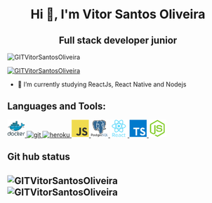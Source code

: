 <h1 align="center">Hi 👋, I'm Vitor Santos Oliveira</h1>
<h2 align="center">Full stack developer junior</h2>

<p align="left"> <img src="https://komarev.com/ghpvc/?username=GITVitorSantosOliveira&label=Profile%20views&color=0e75b6&style=flat" alt="GITVitorSantosOliveira" /> </p>

<p align="left"> <a href="https://github.com/ryo-ma/github-profile-trophy"><img src="https://github-profile-trophy.vercel.app/?username=GITVitorSantosOliveira" alt="GITVitorSantosOliveira" /></a> </p>

- 🔭 I’m currently studying ReactJs, React Native and Nodejs


<h2 align="left">Languages and Tools:</h2>
<p align="left"> <a href="https://www.docker.com/" target="_blank" rel="noreferrer"> <img src="https://raw.githubusercontent.com/devicons/devicon/master/icons/docker/docker-original-wordmark.svg" alt="docker" width="40" height="40"/> </a> <a href="https://git-scm.com/" target="_blank" rel="noreferrer"> <img src="https://www.vectorlogo.zone/logos/git-scm/git-scm-icon.svg" alt="git" width="40" height="40"/> </a>
<a href="https://heroku.com" target="_blank" rel="noreferrer"> <img src="https://www.vectorlogo.zone/logos/heroku/heroku-icon.svg" alt="heroku" width="40" height="40"/> </a>
<a href="https://developer.mozilla.org/en-US/docs/Web/JavaScript" target="_blank" rel="noreferrer"> <img src="https://raw.githubusercontent.com/devicons/devicon/master/icons/javascript/javascript-original.svg" alt="javascript" width="40" height="40"/> </a>
<a href="https://www.postgresql.org" target="_blank" rel="noreferrer"> <img src="https://raw.githubusercontent.com/devicons/devicon/master/icons/postgresql/postgresql-original-wordmark.svg" alt="postgresql" width="40" height="40"/> </a>
<a href="https://reactjs.org/" target="_blank" rel="noreferrer"> <img src="https://raw.githubusercontent.com/devicons/devicon/master/icons/react/react-original-wordmark.svg" alt="react" width="40" height="40"/> </a>
<a href="https://www.typescriptlang.org/" target="_blank" rel="noreferrer"> <img src="https://raw.githubusercontent.com/devicons/devicon/master/icons/typescript/typescript-original.svg" alt="typescript" width="40" height="40"/> </a> 
<a href="https://nodejs.org" target="_blank" rel="noreferrer"> <img src="https://raw.githubusercontent.com/devicons/devicon/master/icons/nodejs/nodejs-original.svg" alt="nodejs" width="40" height="40"> </img>  </a>
</p>

<h2> Git hub status <h2/>
<p><img align="left" src="https://github-readme-stats.vercel.app/api/top-langs?username=GITVitorSantosOliveira&show_icons=true&locale=en&layout=compact" alt="GITVitorSantosOliveira" /></p>

<p>&nbsp;<img align="center" src="https://github-readme-stats.vercel.app/api?username=GITVitorSantosOliveira&show_icons=true&locale=en" alt="GITVitorSantosOliveira" /></p>

